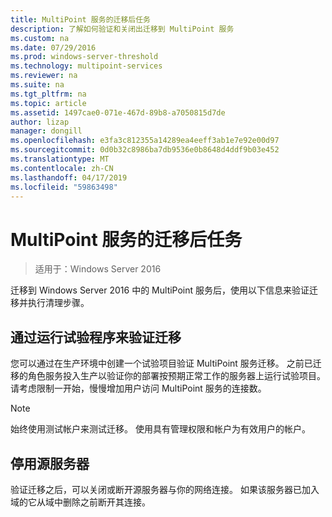 ```yaml
---
title: MultiPoint 服务的迁移后任务
description: 了解如何验证和关闭出迁移到 MultiPoint 服务
ms.custom: na
ms.date: 07/29/2016
ms.prod: windows-server-threshold
ms.technology: multipoint-services
ms.reviewer: na
ms.suite: na
ms.tgt_pltfrm: na
ms.topic: article
ms.assetid: 1497cae0-071e-467d-89b8-a7050815d7de
author: lizap
manager: dongill
ms.openlocfilehash: e3fa3c812355a14289ea4eeff3ab1e7e92e00d97
ms.sourcegitcommit: 0d0b32c8986ba7db9536e0b8648d4ddf9b03e452
ms.translationtype: MT
ms.contentlocale: zh-CN
ms.lasthandoff: 04/17/2019
ms.locfileid: "59863498"
---
```

# <a name="multipoint-services---post-migration-tasks"></a>MultiPoint 服务的迁移后任务

>适用于：Windows Server 2016

迁移到 Windows Server 2016 中的 MultiPoint 服务后，使用以下信息来验证迁移并执行清理步骤。

## <a name="validate-the-migration-by-running-a-pilot-program"></a>通过运行试验程序来验证迁移

您可以通过在生产环境中创建一个试验项目验证 MultiPoint 服务迁移。 之前已迁移的角色服务投入生产以验证你的部署按预期正常工作的服务器上运行试验项目。 请考虑限制一开始，慢慢增加用户访问 MultiPoint 服务的连接数。

> [!NOTE] 
> 始终使用测试帐户来测试迁移。 使用具有管理权限和帐户为有效用户的帐户。

## <a name="retire-the-source-server"></a>停用源服务器
验证迁移之后，可以关闭或断开源服务器与你的网络连接。 如果该服务器已加入域的它从域中删除之前断开其连接。

